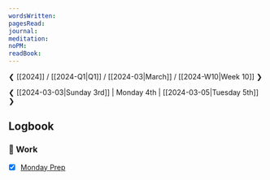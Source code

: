 ```yaml
---
wordsWritten: 
pagesRead: 
journal: 
meditation: 
noPM: 
readBook:
---
```

❮ [[2024]] / [[2024-Q1|Q1]] / [[2024-03|March]] / [[2024-W10|Week 10]] ❯

❮ [[2024-03-03|Sunday 3rd]] | Monday 4th | [[2024-03-05|Tuesday 5th]] ❯



## Logbook

### 💼 Work
- [x] [Monday Prep](things:///show?id=UwwSSmUTyC1Xeq5xCd59YP)